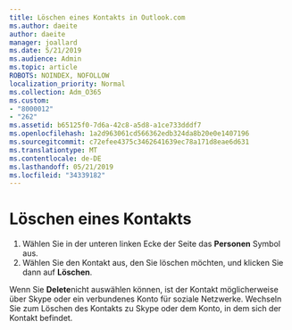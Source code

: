 ```yaml
---
title: Löschen eines Kontakts in Outlook.com
ms.author: daeite
author: daeite
manager: joallard
ms.date: 5/21/2019
ms.audience: Admin
ms.topic: article
ROBOTS: NOINDEX, NOFOLLOW
localization_priority: Normal
ms.collection: Adm_O365
ms.custom:
- "8000012"
- "262"
ms.assetid: b65125f0-7d6a-42c8-a5d8-a1ce733dddf7
ms.openlocfilehash: 1a2d963061cd566362edb324da8b20e0e1407196
ms.sourcegitcommit: c72efee4375c3462641639ec78a171d8eae6d631
ms.translationtype: MT
ms.contentlocale: de-DE
ms.lasthandoff: 05/21/2019
ms.locfileid: "34339182"
---
```

# <a name="delete-a-contact"></a>Löschen eines Kontakts

1. Wählen Sie in der unteren linken Ecke der Seite das **Personen** Symbol aus.
2. Wählen Sie den Kontakt aus, den Sie löschen möchten, und klicken Sie dann auf **Löschen**.

Wenn Sie **Delete**nicht auswählen können, ist der Kontakt möglicherweise über Skype oder ein verbundenes Konto für soziale Netzwerke. Wechseln Sie zum Löschen des Kontakts zu Skype oder dem Konto, in dem sich der Kontakt befindet.